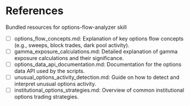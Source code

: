 # References

Bundled resources for options-flow-analyzer skill

- [ ] options_flow_concepts.md: Explanation of key options flow concepts (e.g., sweeps, block trades, dark pool activity).
- [ ] gamma_exposure_calculations.md: Detailed explanation of gamma exposure calculations and their significance.
- [ ] options_data_api_documentation.md: Documentation for the options data API used by the scripts.
- [ ] unusual_options_activity_detection.md: Guide on how to detect and interpret unusual options activity.
- [ ] institutional_options_strategies.md: Overview of common institutional options trading strategies.
